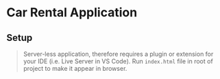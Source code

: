 # Car Rental Application

## Setup
> Server-less application, therefore requires a plugin or extension for your IDE (i.e. Live Server in VS Code).
> Run `index.html` file in root of project to make it appear in browser.
